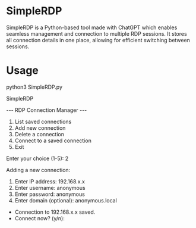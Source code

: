 # SimpleRDP

SimpleRDP is a Python-based tool made with ChatGPT which enables seamless management and connection to multiple RDP sessions. It stores all connection details in one place, allowing for efficient switching between sessions.

# Usage

python3 SimpleRDP.py

SimpleRDP

--- RDP Connection Manager ---
1. List saved connections
2. Add new connection
3. Delete a connection
4. Connect to a saved connection
5. Exit

Enter your choice (1-5): 2

Adding a new connection:
1. Enter IP address: 192.168.x.x
2. Enter username: anonymous
3. Enter password: anonymous
4. Enter domain (optional): anonymous.local
- Connection to 192.168.x.x saved.
 - Connect now? (y/n):
